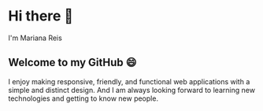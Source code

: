 # Hi there 👋
I'm Mariana Reis

## Welcome to my GitHub 😄
I enjoy making responsive, friendly, and functional web applications with a simple and distinct design. 
And I am always looking forward to learning new technologies and getting to know new people.


<!--
**MarianaReis1/MarianaReis1** is a ✨ _special_ ✨ repository because its `README.md` (this file) appears on your GitHub profile.

Here are some ideas to get you started:

- 🔭 I’m currently working on ...
- 🌱 I’m currently learning ...
- 👯 I’m looking to collaborate on ...
- 🤔 I’m looking for help with ...
- 💬 Ask me about ...
- 📫 How to reach me: ...
- 😄 Pronouns: ...
- ⚡ Fun fact: ...
-->
